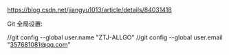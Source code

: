 
https://blog.csdn.net/jiangyu1013/article/details/84031418

Git 全局设置:
 
//git config --global user.name "ZTJ-ALLGO" 
//git config --global user.email "357681081@qq.com"
